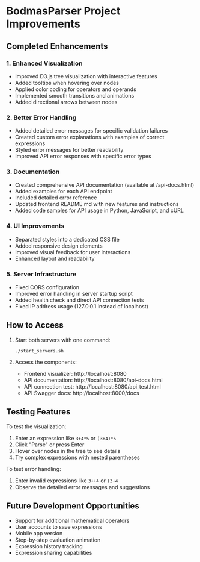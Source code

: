# BodmasParser Project Improvements

## Completed Enhancements

### 1. Enhanced Visualization
- Improved D3.js tree visualization with interactive features
- Added tooltips when hovering over nodes
- Applied color coding for operators and operands
- Implemented smooth transitions and animations
- Added directional arrows between nodes

### 2. Better Error Handling
- Added detailed error messages for specific validation failures
- Created custom error explanations with examples of correct expressions
- Styled error messages for better readability
- Improved API error responses with specific error types

### 3. Documentation
- Created comprehensive API documentation (available at /api-docs.html)
- Added examples for each API endpoint
- Included detailed error reference
- Updated frontend README.md with new features and instructions
- Added code samples for API usage in Python, JavaScript, and cURL

### 4. UI Improvements
- Separated styles into a dedicated CSS file
- Added responsive design elements
- Improved visual feedback for user interactions
- Enhanced layout and readability

### 5. Server Infrastructure
- Fixed CORS configuration
- Improved error handling in server startup script
- Added health check and direct API connection tests
- Fixed IP address usage (127.0.0.1 instead of localhost)

## How to Access

1. Start both servers with one command:
   ```
   ./start_servers.sh
   ```

2. Access the components:
   - Frontend visualizer: http://localhost:8080
   - API documentation: http://localhost:8080/api-docs.html
   - API connection test: http://localhost:8080/api_test.html
   - API Swagger docs: http://localhost:8000/docs

## Testing Features

To test the visualization:
1. Enter an expression like `3+4*5` or `(3+4)*5`
2. Click "Parse" or press Enter
3. Hover over nodes in the tree to see details
4. Try complex expressions with nested parentheses

To test error handling:
1. Enter invalid expressions like `3++4` or `(3+4`
2. Observe the detailed error messages and suggestions

## Future Development Opportunities

- Support for additional mathematical operators
- User accounts to save expressions
- Mobile app version
- Step-by-step evaluation animation
- Expression history tracking
- Expression sharing capabilities
